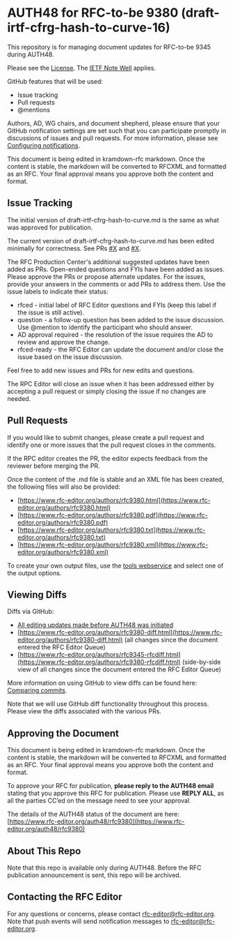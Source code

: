 # AUTH48 for RFC-to-be 9380 (draft-irtf-cfrg-hash-to-curve-16)
This repository is for managing document updates for RFC-to-be 9345 during AUTH48. 

Please see the [License](https://github.com/rfc-editor/draft-irtf-cfrg-hash-to-curve/blob/master/LICENSE.md). The [IETF Note Well](https://github.com/rfc-editor/draft-irtf-cfrg-hash-to-curve/blob/master/note-well.md) applies.

GitHub features that will be used:
* Issue tracking
* Pull requests
* @mentions

Authors, AD, WG chairs, and document shepherd, please ensure that your GitHub notification settings are set such that you can participate promptly in discussions of issues and pull requests. For more information, please see [Configuring notifications](https://docs.github.com/en/account-and-profile/managing-subscriptions-and-notifications-on-github/setting-up-notifications/configuring-notifications).

This document is being edited in kramdown-rfc markdown.  Once the content is stable, the markdown will be converted to RFCXML and formatted as an RFC.  Your final approval means you approve both the content and format.

## Issue Tracking
The initial version of draft-irtf-cfrg-hash-to-curve.md is the same as what was approved for publication. 

The current version of draft-irtf-cfrg-hash-to-curve.md has been edited minimally for correctness. See PRs [#X](https://github.com/rfc-editor/draft-irtf-cfrg-hash-to-curve/pull/X) and [#X](https://github.com/rfc-editor/draft-irtf-cfrg-hash-to-curve/pull/X).

The RFC Production Center's additional suggested updates have been added as PRs.  Open-ended questions and FYIs have been added as issues.  Please approve the PRs or propose alternate updates.  For the issues, provide your answers in the comments or add PRs to address them.  Use the issue labels to indicate their status:
* rfced - initial label of RFC Editor questions and FYIs (keep this label if the issue is still active).
* question - a follow-up question has been added to the issue discussion. Use @mention to identify the participant who should answer. 
* AD approval required - the resolution of the issue requires the AD to review and approve the change.
* rfced-ready - the RFC Editor can update the document and/or close the issue based on the issue discussion.

Feel free to add new issues and PRs for new edits and questions. 

The RPC Editor will close an issue when it has been addressed either by accepting a pull request or simply closing the issue if no changes are needed. 

## Pull Requests
If you would like to submit changes, please create a pull request and identify one or more issues that the pull request closes in the comments. 

If the RPC editor creates the PR, the editor expects feedback from the reviewer before merging the PR. 

Once the content of the .md file is stable and an XML file has been created, the following files will also be provided:
* [https://www.rfc-editor.org/authors/rfc9380.html](https://www.rfc-editor.org/authors/rfc9380.html)
* [https://www.rfc-editor.org/authors/rfc9380.pdf](https://www.rfc-editor.org/authors/rfc9380.pdf)
* [https://www.rfc-editor.org/authors/rfc9380.txt](https://www.rfc-editor.org/authors/rfc9380.txt)
* [https://www.rfc-editor.org/authors/rfc9380.xml](https://www.rfc-editor.org/authors/rfc9380.xml)
   
To create your own output files, use the [tools webservice](https://author-tools.ietf.org/) and select one of the output options.

## Viewing Diffs
Diffs via GitHub:
* [All editing updates made before AUTH48 was initiated](https://github.com/rfc-editor/draft-irtf-cfrg-hash-to-curve/compare/TBD)
* [https://www.rfc-editor.org/authors/rfc9380-diff.html](https://www.rfc-editor.org/authors/rfc9380-diff.html) (all changes since the document entered the RFC Editor Queue)
* [https://www.rfc-editor.org/authors/rfc9345-rfcdiff.html](https://www.rfc-editor.org/authors/rfc9380-rfcdiff.html) (side-by-side view of all changes since the document entered the RFC Editor Queue)

More information on using GitHub to view diffs can be found here: [Comparing commits](https://docs.github.com/en/github/committing-changes-to-your-project/viewing-and-comparing-commits/comparing-commits).

Note that we will use GitHub diff functionality throughout this process.  Please view the diffs associated with the various PRs.

## Approving the Document 
This document is being edited in kramdown-rfc markdown.  Once the content is stable, the markdown will be converted to RFCXML and formatted as an RFC.  Your final approval means you approve both the content and format.

To approve your RFC for publication, **please reply to the AUTH48 email** stating that you approve this RFC for publication.  Please use **REPLY ALL**, as all the parties CC’ed on the message need to see your approval.

The details of the AUTH48 status of the document are here: [https://www.rfc-editor.org/auth48/rfc9380](https://www.rfc-editor.org/auth48/rfc9380)

## About This Repo
Note that this repo is available only during AUTH48. Before the RFC publication announcement is sent, this repo will be archived. 

## Contacting the RFC Editor
For any questions or concerns, please contact rfc-editor@rfc-editor.org. 
Note that push events will send notification messages to rfc-editor@rfc-editor.org. 

